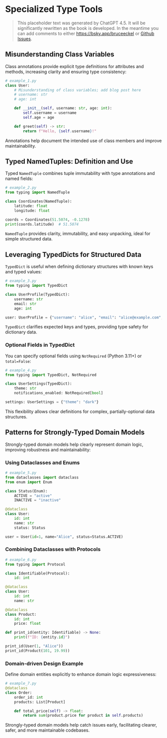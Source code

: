 # Specialized Type Tools

> This placeholder text was generated by ChatGPT 4.5.
> It will be significantly rewritten as the book is developed.
> In the meantime you can add comments to either <https://bsky.app/bruceeckel> or [Github Issues](https://github.com/ThinkingInTypes/ThinkingInTypes.github.io/issues).

## Misunderstanding Class Variables

Class annotations provide explicit type definitions for attributes and methods, increasing clarity and ensuring type consistency:

```python
# example_1.py
class User:
    # Misunderstanding of class variables; add blog post here
    # username: str
    # age: int

    def __init__(self, username: str, age: int):
        self.username = username
        self.age = age

    def greet(self) -> str:
        return f"Hello, {self.username}!"
```

Annotations help document the intended use of class members and improve maintainability.

## Typed NamedTuples: Definition and Use

Typed `NamedTuple` combines tuple immutability with type annotations and named fields:

```python
# example_2.py
from typing import NamedTuple

class Coordinates(NamedTuple):
    latitude: float
    longitude: float

coords = Coordinates(51.5074, -0.1278)
print(coords.latitude)  # 51.5074
```

`NamedTuple` provides clarity, immutability, and easy unpacking, ideal for simple structured data.

## Leveraging TypedDicts for Structured Data

`TypedDict` is useful when defining dictionary structures with known keys and typed values:

```python
# example_3.py
from typing import TypedDict

class UserProfile(TypedDict):
    username: str
    email: str
    age: int

user: UserProfile = {"username": "alice", "email": "alice@example.com", "age": 30}
```

`TypedDict` clarifies expected keys and types, providing type safety for dictionary data.

### Optional Fields in TypedDict

You can specify optional fields using `NotRequired` (Python 3.11+) or `total=False`:

```python
# example_4.py
from typing import TypedDict, NotRequired

class UserSettings(TypedDict):
    theme: str
    notifications_enabled: NotRequired[bool]

settings: UserSettings = {"theme": "dark"}
```

This flexibility allows clear definitions for complex, partially-optional data structures.

## Patterns for Strongly-Typed Domain Models

Strongly-typed domain models help clearly represent domain logic, improving robustness and maintainability:

### Using Dataclasses and Enums

```python
# example_5.py
from dataclasses import dataclass
from enum import Enum

class Status(Enum):
    ACTIVE = "active"
    INACTIVE = "inactive"

@dataclass
class User:
    id: int
    name: str
    status: Status

user = User(id=1, name="Alice", status=Status.ACTIVE)
```

### Combining Dataclasses with Protocols

```python
# example_6.py
from typing import Protocol

class Identifiable(Protocol):
    id: int

@dataclass
class User:
    id: int
    name: str

@dataclass
class Product:
    id: int
    price: float

def print_id(entity: Identifiable) -> None:
    print(f"ID: {entity.id}")

print_id(User(1, "Alice"))
print_id(Product(101, 19.99))
```

### Domain-driven Design Example

Define domain entities explicitly to enhance domain logic expressiveness:

```python
# example_7.py
@dataclass
class Order:
    order_id: int
    products: List[Product]

    def total_price(self) -> float:
        return sum(product.price for product in self.products)
```

Strongly-typed domain models help catch issues early, facilitating clearer, safer, and more maintainable codebases.
